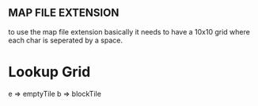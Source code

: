 ## MAP FILE EXTENSION

to use the map file extension basically it needs to have 
a 10x10 grid where each char is seperated by a space.

# Lookup Grid

e => emptyTile
b => blockTile
